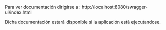Para ver documentación dirigirse a : http://localhost:8080/swagger-ui/index.html

Dicha documentación estará disponible si la aplicación está ejecutandose.